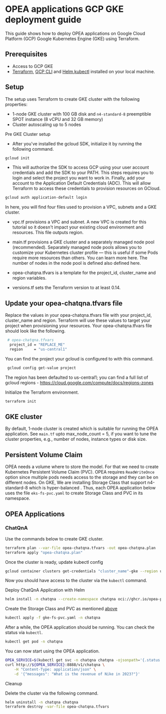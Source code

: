 # OPEA applications GCP GKE deployment guide

This guide shows how to deploy OPEA applications on Google Cloud Platform (GCP) Google Kubernetes Engine (GKE) using Terraform.

## Prerequisites

- Access to GCP GKE
- [Terraform](https://developer.hashicorp.com/terraform/tutorials/gcp-get-started/install-cli), [GCP CLI](https://cloud.google.com/sdk/docs/install-sdk) and [Helm](https://helm.sh/docs/helm/helm_install/),[kubectl](https://kubernetes.io/docs/tasks/tools/) installed on your local machine.

## Setup

The setup uses Terraform to create GKE cluster with the following properties:

- 1-node GKE cluster with 100 GB disk and `n4-standard-8` preemptible SPOT instance (8 vCPU and 32 GB memory)
- Cluster autoscaling up to 5 nodes

Pre GKE Cluster setup

- After you've installed the gcloud SDK, initialize it by running the following command.

```bash
gcloud init
```

- This will authorize the SDK to access GCP using your user account credentials and add the SDK to your PATH. This steps requires you to login and select the project you want to work in. Finally, add your account to the Application Default Credentials (ADC). This will allow Terraform to access these credentials to provision resources on GCloud.

```bash
gcloud auth application-default login
```

In here, you will find four files used to provision a VPC, subnets and a GKE cluster.

- vpc.tf provisions a VPC and subnet. A new VPC is created for this tutorial so it doesn't impact your existing cloud environment and resources. This file outputs region.

- main.tf provisions a GKE cluster and a separately managed node pool (recommended). Separately managed node pools allows you to customize your Kubernetes cluster profile — this is useful if some Pods require more resources than others. You can learn more here. The number of nodes in the node pool is defined also defined here.

- opea-chatqna.tfvars is a template for the project_id, cluster_name and region variables.

- versions.tf sets the Terraform version to at least 0.14.

## Update your opea-chatqna.tfvars file

Replace the values in your opea-chatqna.tfvars file with your project_id, cluster_name and region. Terraform will use these values to target your project when provisioning your resources. Your opea-chatqna.tfvars file should look like the following.

```bash
 # opea-chatqna.tfvars
  project_id = "REPLACE_ME"
  region     = "us-central1"
```

You can find the project your gcloud is configured to with this command.

```bash
 gcloud config get-value project
```

The region has been defaulted to us-central1; you can find a full list of gcloud regions - https://cloud.google.com/compute/docs/regions-zones

Initialize the Terraform environment.

```bash
terraform init
```

## GKE cluster

By default, 1-node cluster is created which is suitable for running the OPEA application. See `main.tf` upto max_node_count = 5, if you want to tune the cluster properties, e.g., number of nodes, instance types or disk size.

## Persistent Volume Claim

OPEA needs a volume where to store the model. For that we need to create Kubernetes Persistent Volume Claim (PVC). OPEA requires `ReadWriteOnce` option since multiple pods needs access to the storage and they can be on different nodes. On GKE, We are installing Storage Class that support n4-standard-8 which is hyper-balanced . Thus, each OPEA application below uses the file `eks-fs-pvc.yaml` to create Storage Class and PVC in its namespace.

## OPEA Applications

### ChatQnA

Use the commands below to create GKE cluster.

```bash
terraform plan --var-file opea-chatqna.tfvars -out opea-chatqna.plan
terraform apply "opea-chatqna.plan"
```

Once the cluster is ready, update kubectl config

```bash
gcloud container clusters get-credentials "cluster_name"-gke --region us-central1 --project "project_id"
```

Now you should have access to the cluster via the `kubectl` command.

Deploy ChatQnA Application with Helm

```bash
helm install -n chatqna --create-namespace chatqna oci://ghcr.io/opea-project/charts/chatqna --set service.type=LoadBalancer --set global.modelUsePVC=model-volume --set global.HF_TOKEN=${HFTOKEN}
```

Create the Storage Class and PVC as mentioned [above](#-persistent-volume-claim)

```bash
kubectl apply -f gke-fs-pvc.yaml -n chatqna
```

After a while, the OPEA application should be running. You can check the status via `kubectl`.

```bash
kubectl get pod -n chatqna
```

You can now start using the OPEA application.

```bash
OPEA_SERVICE=$(kubectl get svc -n chatqna chatqna -ojsonpath='{.status.loadBalancer.ingress[0].hostname}')
curl http://${OPEA_SERVICE}:8888/v1/chatqna \
    -H "Content-Type: application/json" \
    -d '{"messages": "What is the revenue of Nike in 2023?"}'
```

Cleanup

Delete the cluster via the following command.

```bash
helm uninstall -n chatqna chatqna
terraform destroy -var-file opea-chatqna.tfvars
```
